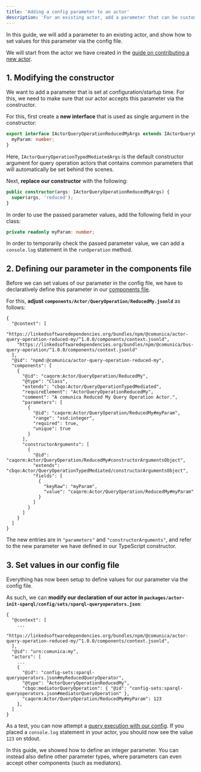 ```yaml
---
title: 'Adding a config parameter to an actor'
description: 'For an existing actor, add a parameter that can be customized in the config file.'
---
```


In this guide, we will add a parameter to an existing actor,
and show how to set values for this parameter via the config file.

We will start from the actor we have created in the [guide on contributing a new actor](/docs/modify/getting_started/contribute_actor/).

## 1. Modifying the constructor

We want to add a parameter that is set at configuration/startup time.
For this, we need to make sure that our actor accepts this parameter via the constructor.

For this, first create a **new interface** that is used as single argument in the constructor:
```typescript
export interface IActorQueryOperationReducedMyArgs extends IActorQueryOperationTypedMediatedArgs {
  myParam: number;
}
```
Here, `IActorQueryOperationTypedMediatedArgs` is the default constructor argument
for query operation actors that contains common parameters that will automatically be set behind the scenes.

Next, **replace our constructor** with the following:
```typescript
public constructor(args: IActorQueryOperationReducedMyArgs) {
  super(args, 'reduced');
}
```

In order to use the passed parameter values,
add the following field in your class:

```typescript
private readonly myParam: number;
```

In order to temporarily check the passed parameter value,
we can add a `console.log` statement in the `runOperation` method. 

## 2. Defining our parameter in the components file

Before we can set values of our parameter in the config file,
we have to declaratively define this parameter in our [components file](/docs/modify/advanced/componentsjs/). 

For this, **adjust `components/Actor/QueryOperation/ReducedMy.jsonld`** as follows:
```jsonld
{
  "@context": [
    "https://linkedsoftwaredependencies.org/bundles/npm/@comunica/actor-query-operation-reduced-my/^1.0.0/components/context.jsonld",
    "https://linkedsoftwaredependencies.org/bundles/npm/@comunica/bus-query-operation/^1.0.0/components/context.jsonld"
  ],
  "@id": "npmd:@comunica/actor-query-operation-reduced-my",
  "components": [
    {
      "@id": "caqorm:Actor/QueryOperation/ReducedMy",
      "@type": "Class",
      "extends": "cbqo:Actor/QueryOperationTypedMediated",
      "requireElement": "ActorQueryOperationReducedMy",
      "comment": "A comunica Reduced My Query Operation Actor.",
      "parameters": [
        {
          "@id": "caqorm:Actor/QueryOperation/ReducedMy#myParam",
          "range": "xsd:integer",
          "required": true,
          "unique": true
        }
      ],
      "constructorArguments": [
        {
          "@id": "caqorm:Actor/QueryOperation/ReducedMy#constructorArgumentsObject",
          "extends": "cbqo:Actor/QueryOperationTypedMediated/constructorArgumentsObject",
          "fields": [
            {
              "keyRaw": "myParam",
              "value": "caqorm:Actor/QueryOperation/ReducedMy#myParam"
            }
          ]
        }
      ]
    }
  ]
}

```
The new entries are in `"parameters"` and `"constructorArguments"`,
and refer to the new parameter we have defined in our TypeScript constructor.

## 3. Set values in our config file

Everything has now been setup to define values for our parameter via the config file.

As such, we can **modify our declaration of our actor in `packages/actor-init-sparql/config/sets/sparql-queryoperators.json`**:
```text
{
  "@context": [
    ...
    "https://linkedsoftwaredependencies.org/bundles/npm/@comunica/actor-query-operation-reduced-my/^1.0.0/components/context.jsonld",
  ],
  "@id": "urn:comunica:my",
  "actors": [
    ...
    {
      "@id": "config-sets:sparql-queryoperators.json#myReducedQueryOperator",
      "@type": "ActorQueryOperationReducedMy",
      "cbqo:mediatorQueryOperation": { "@id": "config-sets:sparql-queryoperators.json#mediatorQueryOperation" },
      "caqorm:Actor/QueryOperation/ReducedMy#myParam": 123
    },
  ]
}
```

As a test, you can now attempt a [query execution with our config](/docs/modify/getting_started/contribute_actor/#7--testing-with-comunica-sparql).
If you placed a `console.log` statement in your actor,
you should now see the value `123` on stdout.

<div class="note">
In this guide, we showed how to define an integer parameter.
You can instead also define other parameter types,
where parameters can even accept other components (such as mediators).
</div>
